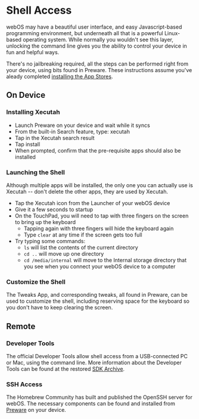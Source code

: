 # Shell Access

webOS may have a beautiful user interface, and easy Javascript-based programming environment, but underneath all that is a powerful Linux-based operating system. While normally you wouldn't see this layer, unlocking the command line gives you the ability to control your device in fun and helpful ways.

There's no jailbreaking required, all the steps can be performed right from your device, using bits found in Preware. These instructions assume you've aleady completed [installing the App Stores](appstores).

## On Device

### Installing Xecutah

* Launch Preware on your device and wait while it syncs
* From the built-in Search feature, type: xecutah
* Tap in the Xecutah search result
* Tap install
* When prompted, confirm that the pre-requisite apps should also be installed

### Launching the Shell

Although multiple apps will be installed, the only one you can actually use is Xecutah -- don't delete the other apps, they are used by Xecutah.

* Tap the Xecutah icon from the Launcher of your webOS device
* Give it a few seconds to startup
* On the TouchPad, you will need to tap with three fingers on the screen to bring up the keyboard
    + Tapping again with three fingers will hide the keyboard again
    + Type `clear` at any time if the screen gets too full
* Try typing some commands:
    + `ls` will list the contents of the current directory
    + `cd ..` will move up one directory
    + `cd /media/internal` will move to the Internal storage directory that you see when you connect your webOS device to a computer

### Customize the Shell

The Tweaks App, and corresponding tweaks, all found in Preware, can be used to customize the shell, including reserving space for the keyboard so you don't have to keep clearing the screen.

## Remote

### Developer Tools

The official Developer Tools allow shell access from a USB-connected PC or Mac, using the command line. More information about the Developer Tools can be found at the restored [SDK Archive](http://sdk.webosarchive.com/docs/docs.html#dev-guide/tools.html).

### SSH Access

The Homebrew Community has built and published the OpenSSH server for webOS. The necessary components can be found and installed from [Preware](http://www.webosarchive.com/docs/appstores/#install-preware) on your device.
